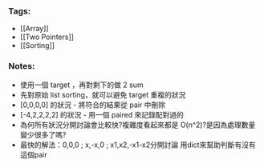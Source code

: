 ### Tags:
- [[Array]]
- [[Two Pointers]]
- [[Sorting]]
### Notes:
 - 使用一個 target ，再對剩下的做 2 sum
 - 先對原始 list sorting，就可以避免 target 重複的狀況
 - [0,0,0,0] 的狀況 - 將符合的結果從 pair 中刪除
 - [-4,2,2,2,2] 的狀況 - 用一個 paired 來記錄配對過的
 - 為何所有狀況分開討論會比較快?複雜度看起來都是 O(n^2)?是因為處理數量變少很多了嗎?
 - 最快的解法：0,0,0 ; x,-x,0 ; x1,x2,-x1-x2分開討論
    用dict來幫助判斷有沒有這個pair
    
